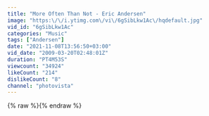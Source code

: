 ```yaml
---
title: "More Often Than Not - Eric Andersen"
image: "https:\/\/i.ytimg.com\/vi\/6gSibLkw1Ac\/hqdefault.jpg"
vid_id: "6gSibLkw1Ac"
categories: "Music"
tags: ["Andersen"]
date: "2021-11-08T13:56:50+03:00"
vid_date: "2009-03-20T02:48:01Z"
duration: "PT4M53S"
viewcount: "34924"
likeCount: "214"
dislikeCount: "8"
channel: "photovista"
---
```

{% raw %}{% endraw %}
